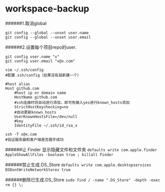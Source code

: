 # workspace-backup

######1.取消global
```
git config --global --unset user.name
git config --global --unset user.email
```

######2.设置每个项目repo的user.
```
git config user.name "x"
git config user.email "x@x.com"
```

```
vim ~/.ssh/config
#配置.ssh/config（如果没有就新建一个）
```

```
#host alias
Host github.com 
    #host ip or domain name
    HostName github.com 
    #ssh连接时将自动进行添加，即可免输入yes进行known_hosts添加
    StrictHostKeychecking=no
    #自动更新known_hosts 
    UserKnownHostsFile=/dev/null
    #key 
    IdentityFile ~/.ssh/id_rsa_x

```

```
ssh -T x@x.com
#验证服务器和客户端是否握手成功
```

######让 Finder 显示隐藏文件和文件夹
`defaults write com.apple.finder AppleShowAllFiles -boolean true ; killall Finder`

######禁止生成.DS_Store
`defaults write com.apple.desktopservices DSDontWriteNetworkStores true`

######删除已生成.DS_Store
`sudo find / -name ".DS_Store" -depth -exec rm {} \;`
